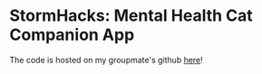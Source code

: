 # StormHacks: Mental Health Cat Companion App

The code is hosted on my groupmate's github [here](https://github.com/RioSamson/StormHacks)!
